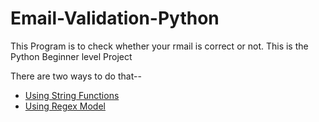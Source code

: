 # Email-Validation-Python

This Program is to check whether your rmail is correct or not.
This is the Python Beginner level Project

There are two ways to do that--

* [Using String Functions](mailstring.py)
* [Using Regex Model](mailregex.py)